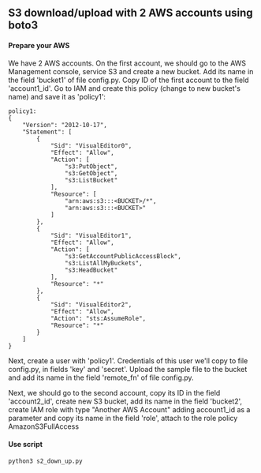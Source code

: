 
## S3 download/upload with 2 AWS accounts using boto3

#### Prepare your AWS
We have 2 AWS accounts.
On the first account, we should go to the AWS Management console, 
service S3 and create a new bucket.
Add its name in the field 'bucket1' of file config.py. 
Copy ID of the first account to the field 'account1_id'.
Go to IAM and create this policy (change <BUCKET> to new bucket's name) 
and save it as 'policy1':

```
policy1:
{
    "Version": "2012-10-17",
    "Statement": [
        {
            "Sid": "VisualEditor0",
            "Effect": "Allow",
            "Action": [
                "s3:PutObject",
                "s3:GetObject",
                "s3:ListBucket"
            ],
            "Resource": [
                "arn:aws:s3:::<BUCKET>/*",
                "arn:aws:s3:::<BUCKET>"
            ]
        },
        {
            "Sid": "VisualEditor1",
            "Effect": "Allow",
            "Action": [
                "s3:GetAccountPublicAccessBlock",
                "s3:ListAllMyBuckets",
                "s3:HeadBucket"
            ],
            "Resource": "*"
        },
        {
            "Sid": "VisualEditor2",
            "Effect": "Allow",
            "Action": "sts:AssumeRole",
            "Resource": "*"
        }
    ]
}
```

Next, create a user with 'policy1'. 
Credentials of this user we'll copy to file config.py, 
in fields 'key' and 'secret'.
Upload the sample file to the bucket and add its name 
in the field 'remote_fn' of file config.py.

Next, we should go to the second account, copy its ID 
in the field 'account2_id', create new S3 bucket, 
add its name in the field 'bucket2',
create IAM role with type "Another AWS Account" 
adding account1_id as a parameter and copy its name 
in the field 'role', attach to the role policy AmazonS3FullAccess 

#### Use script
```python3 s2_down_up.py```




 